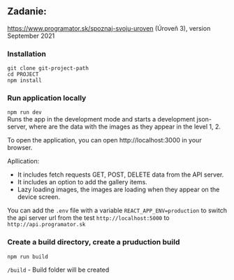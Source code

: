 ## Zadanie: 
https://www.programator.sk/spoznaj-svoju-uroven (Úroveň 3), version September 2021

### Installation
```
git clone git-project-path
cd PROJECT
npm install
```

### Run application locally

`npm run dev `  
Runs the app in the development mode and starts a development json-server, where are the data with the images as they appear in the level 1, 2.

To open the application, you can open http://localhost:3000 in your browser.

Apllication:
- It includes fetch requests GET, POST, DELETE data from the API server.
- It includes an option to add the gallery items.
- Lazy loading images, the images are loading when they appear on the device screen.

You can add the `.env` file with a variable `REACT_APP_ENV=production` to switch the api server url from the test `http://localhost:5000` to `http://api.programator.sk`

### Create a build directory, create a pruduction build

`npm run build` 

`/build`  - Build folder will be created